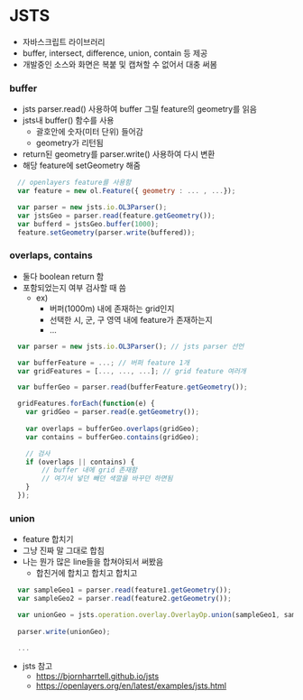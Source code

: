 # JSTS
- 자바스크립트 라이브러리
- buffer, intersect, difference, union, contain 등 제공
- 개발중인 소스와 화면은 복붙 및 캡쳐할 수 없어서 대충 써봄

### buffer
- jsts parser.read() 사용하여 buffer 그릴 feature의 geometry를 읽음
- jsts내 buffer() 함수를 사용
  - 괄호안에 숫자(미터 단위) 들어감
  - geometry가 리턴됨
- return된 geometry를 parser.write() 사용하여 다시 변환
- 해당 feature에 setGeometry 해줌

```javascript
  // openlayers feature를 사용함  
  var feature = new ol.Feature({ geometry : ... , ...});

  var parser = new jsts.io.OL3Parser();
  var jstsGeo = parser.read(feature.getGeometry());
  var bufferd = jstsGeo.buffer(1000);
  feature.setGeometry(parser.write(buffered));
```

### overlaps, contains
- 둘다 boolean return 함
- 포함되었는지 여부 검사할 때 씀
  - ex)
    - 버퍼(1000m) 내에 존재하는 grid인지
    - 선택한 시, 군, 구 영역 내에 feature가 존재하는지
    - ...

```javascript
  var parser = new jsts.io.OL3Parser(); // jsts parser 선언

  var bufferFeature = ...; // 버퍼 feature 1개
  var gridFeatures = [..., ..., ...]; // grid feature 여러개

  var bufferGeo = parser.read(bufferFeature.getGeometry());

  gridFeatures.forEach(function(e) {
    var gridGeo = parser.read(e.getGeometry());  
    
    var overlaps = bufferGeo.overlaps(gridGeo);
    var contains = bufferGeo.contains(gridGeo);

    // 검사
    if (overlaps || contains) {
    	// buffer 내에 grid 존재함
    	// 여기서 넣던 빼던 색깔을 바꾸던 하면됨    	
    }
  });

```

### union
- feature 합치기
- 그냥 진짜 말 그대로 합침
- 나는 뭔가 많은 line들을 합쳐야되서 써봤음
  - 합친거에 합치고 합치고 합치고  

```javascript
  var sampleGeo1 = parser.read(feature1.getGeometry());
  var sampleGeo2 = parser.read(feature2.getGeometry());

  var unionGeo = jsts.operation.overlay.OverlayOp.union(sampleGeo1, sampleGeo2);
  
  parser.write(unionGeo);

  ...

```



- jsts 참고
  - https://bjornharrtell.github.io/jsts
  - https://openlayers.org/en/latest/examples/jsts.html



